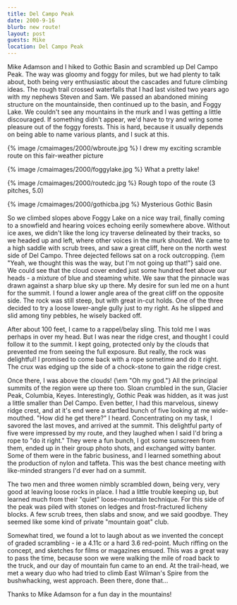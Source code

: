 ```yaml
---
title: Del Campo Peak
date: 2000-9-16
blurb: new route!
layout: post
guests: Mike
location: Del Campo Peak
---
```


Mike Adamson and I hiked to Gothic Basin and scrambled up Del Campo Peak. The
way was gloomy and foggy for miles, but we had plenty to talk about, both being
very enthusiastic about the cascades and future climbing ideas.  The rough trail
crossed waterfalls that I had last visited two years ago with my nephews Steven
and Sam. We passed an abandoned mining structure on the mountainside, then
continued up to the basin, and Foggy Lake. We couldn't see any mountains in the
murk and I was getting a little discouraged. If something didn't appear, we'd
have to try and wring some pleasure out of the foggy forests. This is hard,
because it usually depends on being able to name various plants, and I suck at
this.

{% image /cmaimages/2000/wbroute.jpg %}
I drew my exciting scramble route on this fair-weather picture

{% image /cmaimages/2000/foggylake.jpg %}
What a pretty lake!

{% image /cmaimages/2000/routedc.jpg %}
Rough topo of the route (3 pitches, 5.0)

{% image /cmaimages/2000/gothicba.jpg %}
Mysterious Gothic Basin

So we climbed slopes above Foggy Lake on a nice way trail, finally
coming to a snowfield and hearing voices echoing eerily somewhere
above. Without ice axes, we didn't like the long icy traverse
delineated by their tracks, so we headed up and left, where other
voices in the murk shouted. We came to a high saddle with scrub
trees, and saw a great cliff, here on the north west side of Del
Campo. Three dejected fellows sat on a rock outcropping.
{\em "Yeah, we thought this was the way, but I'm not going up that!"}
said one. We could see that the cloud cover ended just
some hundred feet above our heads - a mixture of blue and
steaming white. We saw that the pinnacle was drawn against a
sharp blue sky up there. My desire for sun led me on a hunt for
the summit. I found
a lower angle area of the great cliff on the opposite side.
The rock was still steep, but with great in-cut holds. One of
the three decided to try a loose lower-angle gully just to my
right. As he slipped and slid among tiny pebbles, he wisely
backed off. 


After about 100 feet, I came to a rappel/belay sling. This told
me I was perhaps in over my head. But I was near the ridge crest,
and thought I could follow it to the summit. I kept going,
protected only by the clouds that prevented me from seeing the
full exposure. But really, the rock was delightful! I promised
to come back with a rope sometime and do it right. The crux
was edging up the side of a chock-stone to gain the ridge crest.


Once there, I was above the clouds! {\em "Oh my god."} All the principal
summits of the region were up there too. Sloan crumbled in the sun,
Glacier Peak, Columbia, Keyes. Interestingly, Gothic Peak was hidden, 
as it was just a little smaller than Del Campo. Even better, I had this
marvelous, sinewy ridge crest, and at it's end were a startled
bunch of five looking at me wide-mouthed. "How did he get there?"
I heard. Concentrating on my task, I savored the last moves, and
arrived at the summit. This delightful party of five were impressed
by my route, and they laughed when I said I'd bring a rope to
"do it right." They were a fun bunch, I got some sunscreen from them,
ended up in their group photo shots, and exchanged witty banter.
Some of them were in the fabric business, and I learned something
about the production of nylon and taffeta. This was the best chance 
meeting with like-minded strangers I'd ever had on a summit.


The two men and three women nimbly scrambled down, being very, very
good at leaving loose rocks in place. I had a little trouble keeping
up, but learned much from their "quiet" loose-mountain technique. 
For this side of the peak was piled with stones on ledges and
frost-fractured licheny blocks. A few scrub trees, then slabs and
snow, and we said goodbye. They seemed like some kind of private 
"mountain goat" club.


Somewhat tired, we found a lot to laugh about as we invented the concept of
graded scrambling - ie a 4.11c or a hard 3.6 red-point.  Much riffing on the
concept, and sketches for films or magazines ensued. This was a great way to
pass the time, because soon we were walking the mile of road back to the truck,
and our day of mountain fun came to an end. At the trail-head, we met a weary
duo who had tried to climb East Wilman's Spire from the bushwhacking, west
approach.  Been there, done that...


Thanks to Mike Adamson for a fun day in the mountains!

